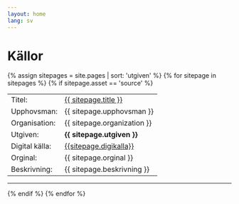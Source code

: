 ```yaml
---
layout: home
lang: sv
---
```

# Källor
<p>
  {% assign sitepages = site.pages | sort: 'utgiven' %}
    {% for sitepage in sitepages %}
        {% if sitepage.asset == 'source' %}
                <table>
                  <tr><td>Titel:</td>         <td><a href="{{sitepage.dir}}{{ sitepage.file }}"> {{ sitepage.title }} </a> </td></tr>
                  <tr><td>Upphovsman:</td>    <td>   {{ sitepage.upphovsman }}    </td> </tr>
                  <tr><td>Organisation:</td>  <td>   {{ sitepage.organization }}    </td> </tr>
                  <tr><td>Utgiven:</td>       <td>   <b>{{ sitepage.utgiven }}</b>      </td> </tr>
                  <tr><td>Digital källa:</td> <td> <a href="{{ sitepage.digikallaurl }}"> {{sitepage.digikalla}} </a>      </td> </tr>
                  <tr><td>Orginal:</td>       <td>   {{ sitepage.orginal }}      </td> </tr>
                   <tr><td>Beskrivning:</td><td>   {{ sitepage.beskrivning }}      </td> </tr>
                </table>
                <hr>
        {% endif %}
    {% endfor %}
</p>
